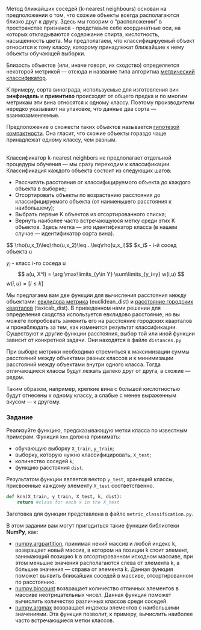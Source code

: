 Метод ближайших соседей (k-nearest neighbours) основан на предположении о том, что схожие объекты всегда располагаются близко друг к другу. Здесь мы говорим о “расположении” в пространстве признаков - представьте себе координатные оси, на которых откладываются содержание спирта, кислотность, насыщенность цвета.  Мы предполагаем, что классифицируемый объект относится к тому классу, которому принадлежат ближайшие к нему объекты обучающей выборки.

Близость объектов (или, иначе говоря, их сходство) определяется некоторой метрикой — отсюда и название типа алгоритма [метрический классификатор](http://www.machinelearning.ru/wiki/index.php?title=%D0%9C%D0%B5%D1%82%D1%80%D0%B8%D1%87%D0%B5%D1%81%D0%BA%D0%B8%D0%B9_%D0%BA%D0%BB%D0%B0%D1%81%D1%81%D0%B8%D1%84%D0%B8%D0%BA%D0%B0%D1%82%D0%BE%D1%80).

К примеру, сорта винограда, используемые для изготовления вин **зинфандель** и **примитиво** происходят от общего предка и по многим метрикам эти вина относятся к одному классу. Поэтому производители нередко указывают на упаковке, что данные два сорта — взаимозаменяемые.

<div class="hint">Предположение о схожести таких объектов называется <a href = "http://www.machinelearning.ru/wiki/index.php?title=%D0%93%D0%B8%D0%BF%D0%BE%D1%82%D0%B5%D0%B7%D0%B0_%D0%BA%D0%BE%D0%BC%D0%BF%D0%B0%D0%BA%D1%82%D0%BD%D0%BE%D1%81%D1%82%D0%B8">гипотезой компактности</a>. Она гласит, что схожие объекты гораздо чаще принадлежат одному классу, чем разным.</div>


\
Классификатор k-nearest neighbors не предполагает отдельной процедуры обучения — мы сразу переходим к классификации. Классификация каждого объекта состоит из следующих шагов:

- Рассчитать расстояния от классифицируемого объекта до каждого объекта в выборке;
- Отсортировать объекты по возрастанию расстояния до классифицируемого объекта (от наименьшего расстояния к наибольшему);
- Выбрать первые K объектов из отсортированного списка;
- Вернуть наиболее часто встречающуюся метку среди этих K объектов. Здесь метка — это идентификатор класса (в нашем случае — идентификатор сорта вина).

<div class="hint">
$$
\rho(u,x_1)\leq\rho(u,x_2)\leq...\leq\rho(u,x_l)$$
$x_i$ - i-й сосед объекта u

$y_i$ - класс i-го соседа u
$$
a(u, X^l) = \arg \max\limits_{y\in Y} \sum\limits_{y_i=y} w(i,u)
$$
$w(i,u) = [i\leq k]$
</div>

Мы предлагаем вам две функции для вычисления расстояния между объектами: [евклидова метрика](https://ru.wikipedia.org/wiki/%D0%95%D0%B2%D0%BA%D0%BB%D0%B8%D0%B4%D0%BE%D0%B2%D0%B0_%D0%BC%D0%B5%D1%82%D1%80%D0%B8%D0%BA%D0%B0) (euclidean_dist) и [расстояние городских кварталов](https://ru.wikipedia.org/wiki/%D0%A0%D0%B0%D1%81%D1%81%D1%82%D0%BE%D1%8F%D0%BD%D0%B8%D0%B5_%D0%B3%D0%BE%D1%80%D0%BE%D0%B4%D1%81%D0%BA%D0%B8%D1%85_%D0%BA%D0%B2%D0%B0%D1%80%D1%82%D0%B0%D0%BB%D0%BE%D0%B2) (taxicab_dist). В приведенном нами решении для определения сходства используется евклидово расстояние, но вы можете попробовать заменить его на расстояние городских кварталов и пронаблюдать за тем, как изменится результат классификации. Существуют и другие функции расстояния, выбор той или иной функции зависит от конкретной задачи. Они находятся в файле `distances.py`

При выборе метрики необходимо стремиться к максимизации суммы расстояний между объектами разных классов и к минимизации расстояний между объектами внутри одного класса. Тогда отличающиеся классы будут лежать далеко друг от друга, а схожие — рядом.

Таким образом, например, крепкие вина с большой кислотностью будут отнесены к одному классу, а слабые с менее выраженным вкусом — к другому.
### Задание

Реализуйте функцию, предсказывающую метки класса по известным примерам. Функция `knn` должна принимать:
- обучающую выборку `X_train`, `y_train`;
- выборку, которую нужно классифицировать, `X_test`;
- количество соседей `k`;
- функцию расстояния `dist`.

Результатом функции является вектор `y_test`, хранящий классы, присвоенные каждому элементу `X_test` соответственно.

```python
def knn(X_train, y_train, X_test, k, dist):
    return #class for each x in the X_test
```

Заготовка для функции представлена в файле `metric_classification.py`.

В этом задании вам могут пригодиться такие функции библиотеки **NumPy**, как:
- [numpy.argpartition](https://docs.scipy.org/doc/numpy/reference/generated/numpy.argpartition.html), принимая некий массив и любой индекс k, возвращает новый массив, в котором на позиции k стоит элемент, занимающий позицию k в отсортированном исходном массиве, при этом меньшие значения располагаются слева от элемента k, а бóльшие значения — справа от элемента k. Данная функция поможет выявить ближайших соседей в массиве, отсортированном по расстоянию.
- [numpy.bincount](https://docs.scipy.org/doc/numpy/reference/generated/numpy.bincount.html) возвращает количество отличных элементов в массиве неотрицательных чисел. Данная функция поможет вычислить количество различных классов среди соседей.
- [numpy.argmax](https://docs.scipy.org/doc/numpy/reference/generated/numpy.argmax.html) возвращает индексы элементов с наибольшими значениями. Эта функция позволит, к примеру, вычислить наиболее часто встречающиеся метки классов.
